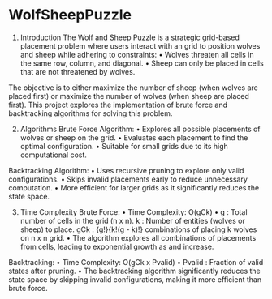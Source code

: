 # WolfSheepPuzzle

1. Introduction
The Wolf and Sheep Puzzle is a strategic grid-based placement problem where users interact with an  grid to position wolves and sheep while adhering to constraints:
• Wolves threaten all cells in the same row, column, and diagonal.
• Sheep can only be placed in cells that are not threatened by wolves.

The objective is to either maximize the number of sheep (when wolves are placed first) or maximize the number of wolves (when sheep are placed first). This project explores the implementation of brute force and backtracking algorithms for solving this problem.

2. Algorithms
Brute Force Algorithm:
• Explores all possible placements of wolves or sheep on the grid.
• Evaluates each placement to find the optimal configuration.
• Suitable for small grids due to its high computational cost.

Backtracking Algorithm:
• Uses recursive pruning to explore only valid configurations.
• Skips invalid placements early to reduce unnecessary computation.
• More efficient for larger grids as it significantly reduces the state space.

3. Time Complexity
Brute Force:
• Time Complexity: O(gCk)
• g : Total number of cells in the grid (n x n).
k : Number of entities (wolves or sheep) to place.
gCk : {g!}{k!(g - k)!} combinations of placing k wolves on n x n grid.
• The algorithm explores all combinations of  placements from  cells, leading to exponential growth as  and  increase.

Backtracking:
• Time Complexity: O(gCk x Pvalid)
• Pvalid : Fraction of valid states after pruning.
• The backtracking algorithm significantly reduces the state space by skipping invalid configurations, making it more efficient than brute force.
